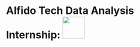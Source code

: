 # Alfido Tech Data Analysis Internship: <img src="https://github.com/yasmeenustad/Intern_Career/assets/112754746/4c4c8344-ce22-453b-baba-8384cfb4b909"  width="60" height="60">



